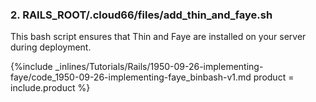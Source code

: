 <!--  usedin: [ _rails/Tutorials/1950-09-26-implementing-faye-v1.md] -->


### 2. RAILS_ROOT/.cloud66/files/add_thin_and_faye.sh
This bash script ensures that Thin and Faye are installed on your server during deployment.

{%include _inlines/Tutorials/Rails/1950-09-26-implementing-faye/code_1950-09-26-implementing-faye_binbash-v1.md  product = include.product %}

